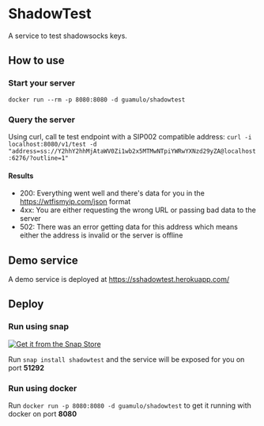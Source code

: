 # ShadowTest

A service to test shadowsocks keys.

## How to use

### Start your server

`docker run --rm -p 8080:8080 -d guamulo/shadowtest`

### Query the server

Using curl, call te test endpoint with a SIP002 compatible address:
`curl -i localhost:8080/v1/test -d "address=ss://Y2hhY2hhMjAtaWV0Zi1wb2x5MTMwNTpiYWRwYXNzd29yZA@localhost:6276/?outline=1"`

#### Results

- 200: Everything went well and there's data for you in the https://wtfismyip.com/json format
- 4xx: You are either requesting the wrong URL or passing bad data to the server
- 502: There was an error getting data for this address which means either the address is invalid or the server is
  offline

## Demo service

A demo service is deployed at https://sshadowtest.herokuapp.com/

## Deploy

### Run using snap

[![Get it from the Snap Store](https://snapcraft.io/static/images/badges/en/snap-store-black.svg)](https://snapcraft.io/shadowtest)

Run `snap install shadowtest` and the service will be exposed for you on port **51292**

### Run using docker

Run `docker run -p 8080:8080 -d guamulo/shadowtest` to get it running with docker on port **8080**
